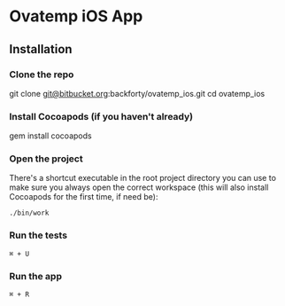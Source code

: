 # Ovatemp iOS App

## Installation

### Clone the repo

  git clone git@bitbucket.org:backforty/ovatemp_ios.git
  cd ovatemp_ios

### Install Cocoapods (if you haven't already)

  gem install cocoapods

### Open the project

There's a shortcut executable in the root project directory you can use to make sure you always open the correct workspace (this will also install Cocoapods for the first time, if need be):

	./bin/work

### Run the tests

	⌘ + U

### Run the app

	⌘ + R
